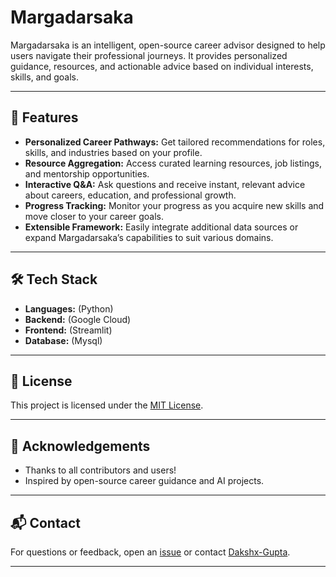 # Margadarsaka

Margadarsaka is an intelligent, open-source career advisor designed to help users navigate their professional journeys. It provides personalized guidance, resources, and actionable advice based on individual interests, skills, and goals.

---

## 🚀 Features

- **Personalized Career Pathways:** Get tailored recommendations for roles, skills, and industries based on your profile.
- **Resource Aggregation:** Access curated learning resources, job listings, and mentorship opportunities.
- **Interactive Q&A:** Ask questions and receive instant, relevant advice about careers, education, and professional growth.
- **Progress Tracking:** Monitor your progress as you acquire new skills and move closer to your career goals.
- **Extensible Framework:** Easily integrate additional data sources or expand Margadarsaka’s capabilities to suit various domains.

---

## 🛠️ Tech Stack

- **Languages:** (Python)
- **Backend:** (Google Cloud)
- **Frontend:** (Streamlit)
- **Database:** (Mysql)


---

## 📄 License

This project is licensed under the [MIT License](LICENSE).

---

## 🙌 Acknowledgements

- Thanks to all contributors and users!
- Inspired by open-source career guidance and AI projects.

---

## 📬 Contact

For questions or feedback, open an [issue](https://github.com/Dakshx-Gupta/Margadarsaka/issues) or contact [Dakshx-Gupta](https://github.com/Dakshx-Gupta).

---
